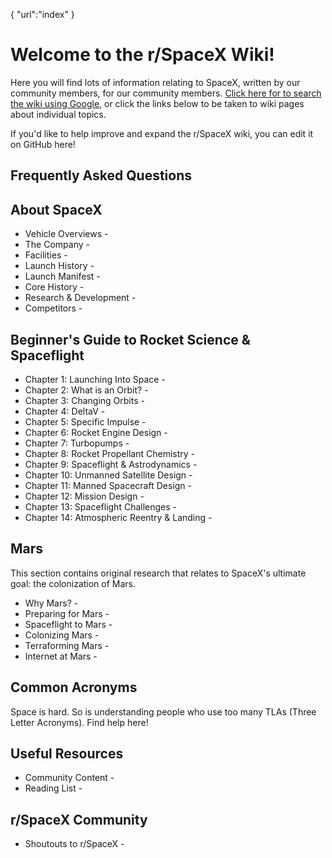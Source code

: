 {
    "url":"index"
}

# Welcome to the r/SpaceX Wiki!

Here you will find lots of information relating to SpaceX, written by our community members, for our community members. [Click here for to search the wiki using Google](https://www.google.com/#safe=off&q=site:www.reddit.com%2Fr%2Fspacex%2Fwiki%2F), or click the links below to be taken to wiki pages about individual topics.

If you'd like to help improve and expand the r/SpaceX wiki, you can edit it on GitHub here!

## Frequently Asked Questions

## About SpaceX

* Vehicle Overviews -
* The Company -
* Facilities -
* Launch History -
* Launch Manifest -
* Core History -
* Research & Development -
* Competitors -

## Beginner's Guide to Rocket Science & Spaceflight

* Chapter 1: Launching Into Space -
* Chapter 2: What is an Orbit? -
* Chapter 3: Changing Orbits -
* Chapter 4: DeltaV -
* Chapter 5: Specific Impulse -
* Chapter 6: Rocket Engine Design -
* Chapter 7: Turbopumps -
* Chapter 8: Rocket Propellant Chemistry -
* Chapter 9: Spaceflight & Astrodynamics -
* Chapter 10: Unmanned Satellite Design -
* Chapter 11: Manned Spacecraft Design -
* Chapter 12: Mission Design -
* Chapter 13: Spaceflight Challenges -
* Chapter 14: Atmospheric Reentry & Landing -

## Mars

This section contains original research that relates to SpaceX's ultimate goal: the colonization of Mars.

* Why Mars? -
* Preparing for Mars -
* Spaceflight to Mars -
* Colonizing Mars -
* Terraforming Mars -
* Internet at Mars -

## Common Acronyms

Space is hard. So is understanding people who use too many TLAs (Three Letter Acronyms). Find help here!

## Useful Resources

* Community Content -
* Reading List -

## r/SpaceX Community

* Shoutouts to r/SpaceX -

